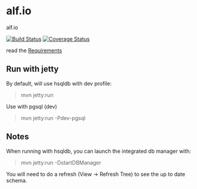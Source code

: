 alf.io
========

alf.io

[![Build Status](https://travis-ci.org/exteso/alf.io.png?branch=master)](https://travis-ci.org/exteso/alf.io) [![Coverage Status](https://img.shields.io/coveralls/exteso/alf.io.svg)](https://coveralls.io/r/exteso/alf.io)

read the [Requirements](https://github.com/exteso/alf.io/wiki/Requirements)

## Run with jetty


By default, will use hsqldb with dev profile:

>mvn jetty:run

Use with pgsql (dev)

>mvn jetty:run -Pdev-pgsql


## Notes


When running with hsqldb, you can launch the integrated db manager with:

>mvn jetty:run -DstartDBManager

You will need to do a refresh (View -> Refresh Tree) to see the up to date schema.
